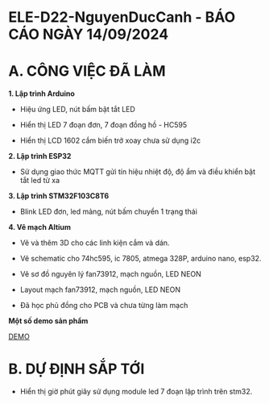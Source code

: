 # ELE-D22-NguyenDucCanh - BÁO CÁO NGÀY 14/09/2024

# A. CÔNG VIỆC ĐÃ LÀM

**1. Lập trình Arduino**

- Hiệu ứng LED, nút bấm bật tắt LED

- Hiển thị LED 7 đoạn đơn, 7 đoạn đồng hồ - HC595

- Hiển thị LCD 1602 cắm biến trở xoay chưa sử dụng i2c

**2. Lập trình ESP32**

- Sử dụng giao thức MQTT gửi tín hiệu nhiệt độ, độ ẩm và điều khiển bật tắt led từ xa


**3. Lập trình STM32F103C8T6**

- Blink LED đơn, led mảng, nút bấm chuyển 1 trạng thái

**4. Vẽ mạch Altium**

- Vẽ và thêm 3D cho các linh kiện cắm và dán.

- Vẽ schematic cho 74hc595, ic 7805, atmega 328P, arduino nano, esp32.

- Vẽ sơ đồ nguyên lý fan73912, mạch nguồn, LED NEON

- Layout mạch fan73912, mạch nguồn, LED NEON

- Đã học phủ đồng cho PCB và chưa từng làm mạch 

**Một số demo sản phẩm**

[DEMO](https://www.youtube.com/playlist?list=PLZ6qnn8w1FLRmbUdg_GS0-I8ogjWWSJ83)

# B. DỰ ĐỊNH SẮP TỚI

- Hiển thị giờ phút giây sử dụng module led 7 đoạn lập trình trên stm32.